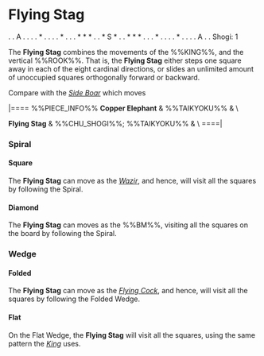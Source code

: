 # Flying Stag

<div class = "movement">
. . A . .
. . * . .
. . * . .
. * * * .
. * S * .
. * * * .
. . * . .
. . * . .
. . A . .
Shogi: 1
</div>

The **Flying Stag** combines the movements of the %%KING%%, and
the vertical %%ROOK%%. That is, the **Flying Stag** either steps
one square away in each of the eight cardinal directions, or slides
an unlimited amount of unoccupied squares orthogonally forward
or backward.

Compare with the [*Side Boar*](side_boar.html) which moves

|====
%%PIECE_INFO%%
  **Copper Elephant**
& %%TAIKYOKU%%
& \\

  **Flying Stag**
& %%CHU_SHOGI%%; %%TAIKYOKU%%
& \\
====|

### Spiral

#### Square

The **Flying Stag** can move as the [*Wazir*](wazir.html), and hence,
will visit all the squares by following the Spiral.

#### Diamond

The **Flying Stag** can moves as the %%BM%%, visiting all the squares
on the board by following the Spiral.

### Wedge

#### Folded

The **Flying Stag** can move as the [*Flying Cock*](flying_cock.html),
and hence, will visit all the squares by following the Folded Wedge.

#### Flat

On the Flat Wedge, the **Flying Stag** will visit all the squares, using
the same pattern the [*King*](king.html) uses.
